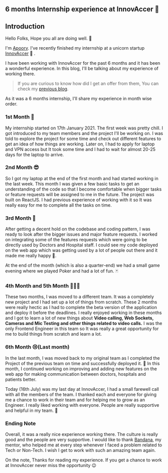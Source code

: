 ## 6 months Internship experience at InnovAccer 🦄

## Introduction 
Hello Folks,
Hope you all are doing well. 👋

I'm [Apoorv](https://twitter.com/apoorv_taneja). I've recently finished my internship at a unicorn startup [InnovAccer](https://innovaccer.com/) 🦄 .

I have been working with InnovAccer for the past 6 months and it has been a wonderful experience. In this blog, I'll be talking about my experience of working there.

> If you are curious to know how did I get an offer from them, You can check my [previous blog](https://blog.plxity.co/from-getting-an-internship-to-full-time-offer-at-innovaccer). 

As it was a 6 months internship, I'll share my experience in month wise order.


### 1st Month 🙂
My internship started on 17th January 2021. The first week was pretty chill. I got introduced to my team members and the project I'll be working on. I was told to explore the project for some time and check out different features to get an idea of how things are working. Later on, I had to apply for laptop and VPN access but It took some time and I had to wait for almost 20-25 days for the laptop to arrive. 

### 2nd Month 😎
So I got my laptop at the end of the first month and had started working in the last week. This month I was given a few basic tasks to get an understanding of the code so that I become comfortable when bigger tasks or feature requests will be assigned to me in the future. The project was built on ReactJS. I had previous experience of working with it so It was really easy for me to complete all the tasks on time. 

### 3rd Month 🎉
After getting a decent hold on the codebase and coding pattern, I was ready to look after the bigger issues and major feature requests. I worked on integrating some of the features requests which were going to be directly used by Doctors and Hospital staff. I could see my code deployed on the web app which was getting used by a lot of people out there and it made me really happy 🚀.

At the end of the month (which is also a quarter-end) we had a small game evening where we played Poker and had a lot of fun. 🃏

### 4th Month and 5th Month 👨🏻‍💻
These two months, I was moved to a different team. It was a completely new project and I had set up a lot of things from scratch. These 2 months were really hectic as I had to complete the beta version of the application and deploy it before the deadlines. I really enjoyed working in these months and I got to learn a lot of new things about **Video calling, Web Sockets, Cameras and Mic Testing and other things related to video calls.** I was the only Frontend Engineer in this team so It was really a great opportunity for me to build things from scratch and learn a lot. 

### 6th Month 😢(Last month)
In the last month, I was moved back to my original team as I completed the Project of the previous team on time and successfully deployed it. 🎉
In this month, I continued working on improving and adding new features on the web app for making communication between doctors, hospitals and patients better. 


Today (16th July) was my last day at InnovAccer, I had a small farewell call with all the members of the team. I thanked each and everyone for giving me a chance to work in their team and for helping me to grow as an Engineer. I really liked working with everyone. People are really supportive and helpful in my team. 💙

### Ending Note
Overall, it was a really nice experience working there. The culture is really good and the people are very supportive. I would like to thank [Bandana](https://in.linkedin.com/in/bandana-laishram-7733513b), my mentor, who helped me at every step whenever I faced a problem related to Tech or Non-Tech. I wish I get to work with such an amazing team again.

On the note, Thanks for reading my experience. If you get a chance to work at InnovAccer never miss the opportunity 😉




